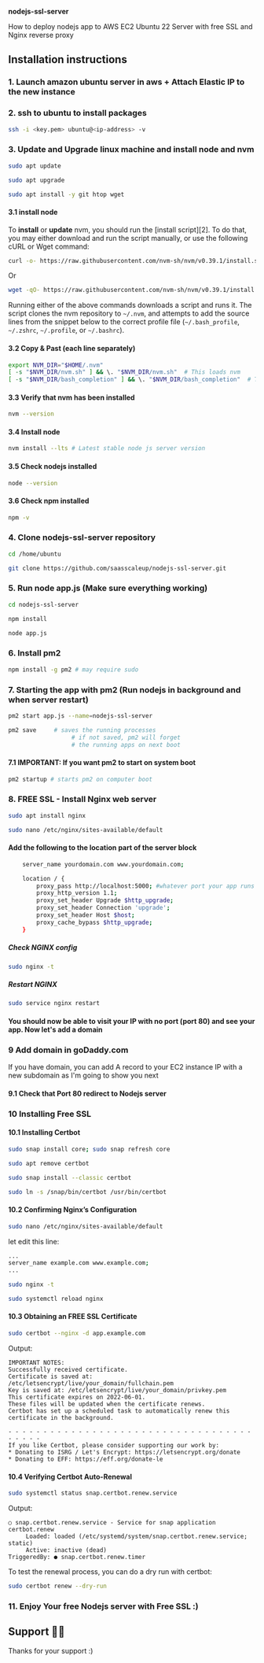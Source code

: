<b>nodejs-ssl-server</b>

How to deploy nodejs app to AWS EC2 Ubuntu 22 Server with free SSL and Nginx reverse proxy



## Installation instructions

### 1. Launch amazon ubuntu server in aws + Attach Elastic IP to the new instance

### 2. ssh to ubuntu to install packages

```sh
ssh -i <key.pem> ubuntu@<ip-address> -v
```

### 3. Update and Upgrade linux machine and install node and nvm 

```sh
sudo apt update
```

```sh
sudo apt upgrade
```

```sh
sudo apt install -y git htop wget
```

#### 3.1 install node

To **install** or **update** nvm, you should run the [install script][2]. To do that, you may either download and run the script manually, or use the following cURL or Wget command:
```sh
curl -o- https://raw.githubusercontent.com/nvm-sh/nvm/v0.39.1/install.sh | bash
```
Or
```sh
wget -qO- https://raw.githubusercontent.com/nvm-sh/nvm/v0.39.1/install.sh | bash
```

Running either of the above commands downloads a script and runs it. The script clones the nvm repository to `~/.nvm`, and attempts to add the source lines from the snippet below to the correct profile file (`~/.bash_profile`, `~/.zshrc`, `~/.profile`, or `~/.bashrc`).

#### 3.2 Copy & Past (each line separately)
<a id="profile_snippet"></a>
```sh
export NVM_DIR="$HOME/.nvm"
[ -s "$NVM_DIR/nvm.sh" ] && \. "$NVM_DIR/nvm.sh"  # This loads nvm
[ -s "$NVM_DIR/bash_completion" ] && \. "$NVM_DIR/bash_completion"  # This loads nvm bash_completion
```

#### 3.3 Verify that nvm has been installed

```sh
nvm --version
```

#### 3.4 Install node

```sh
nvm install --lts # Latest stable node js server version
```

#### 3.5 Check nodejs installed
```sh
node --version
```

#### 3.6 Check npm installed
```sh
npm -v
```

### 4. Clone nodejs-ssl-server repository

```sh
cd /home/ubuntu
```

```sh
git clone https://github.com/saasscaleup/nodejs-ssl-server.git
```

### 5. Run node app.js  (Make sure everything working)

```sh
cd nodejs-ssl-server
```

```sh
npm install
```

```sh
node app.js
```

### 6. Install pm2
```sh
npm install -g pm2 # may require sudo
```

### 7. Starting the app with pm2 (Run nodejs in background and when server restart)
```sh
pm2 start app.js --name=nodejs-ssl-server
```
```sh
pm2 save     # saves the running processes
                  # if not saved, pm2 will forget
                  # the running apps on next boot
```

#### 7.1 IMPORTANT: If you want pm2 to start on system boot
```sh
pm2 startup # starts pm2 on computer boot
```

### 8. FREE SSL - Install Nginx web server

```sh
sudo apt install nginx
```

```sh
sudo nano /etc/nginx/sites-available/default
```

#### Add the following to the location part of the server block

```sh
    server_name yourdomain.com www.yourdomain.com;

    location / {
        proxy_pass http://localhost:5000; #whatever port your app runs on
        proxy_http_version 1.1;
        proxy_set_header Upgrade $http_upgrade;
        proxy_set_header Connection 'upgrade';
        proxy_set_header Host $host;
        proxy_cache_bypass $http_upgrade;
    }
```

##### Check NGINX config
```sh
sudo nginx -t
```

##### Restart NGINX
```sh
sudo service nginx restart
```

#### You should now be able to visit your IP with no port (port 80) and see your app. Now let's add a domain

### 9 Add domain in goDaddy.com
If you have domain, you can add A record to your EC2 instance IP with a new subdomain as I'm going to show you next

#### 9.1 Check that Port 80 redirect to Nodejs server

### 10 Installing Free SSL

#### 10.1 Installing Certbot

```sh
sudo snap install core; sudo snap refresh core
```

```sh
sudo apt remove certbot
```

```sh
sudo snap install --classic certbot
```

```sh
sudo ln -s /snap/bin/certbot /usr/bin/certbot
```

#### 10.2 Confirming Nginx’s Configuration
```sh
sudo nano /etc/nginx/sites-available/default
```

let edit this line:
```sh
...
server_name example.com www.example.com;
...
```

```sh
sudo nginx -t
```

```sh
sudo systemctl reload nginx
```

#### 10.3 Obtaining an FREE SSL Certificate
```sh
sudo certbot --nginx -d app.example.com 
```

Output:
```
IMPORTANT NOTES:
Successfully received certificate.
Certificate is saved at: /etc/letsencrypt/live/your_domain/fullchain.pem
Key is saved at: /etc/letsencrypt/live/your_domain/privkey.pem
This certificate expires on 2022-06-01.
These files will be updated when the certificate renews.
Certbot has set up a scheduled task to automatically renew this certificate in the background.

- - - - - - - - - - - - - - - - - - - - - - - - - - - - - - - - - - - - - - - -
If you like Certbot, please consider supporting our work by:
* Donating to ISRG / Let's Encrypt: https://letsencrypt.org/donate
* Donating to EFF: https://eff.org/donate-le
```

#### 10.4 Verifying Certbot Auto-Renewal
```sh
sudo systemctl status snap.certbot.renew.service
```
Output:
```
○ snap.certbot.renew.service - Service for snap application certbot.renew
     Loaded: loaded (/etc/systemd/system/snap.certbot.renew.service; static)
     Active: inactive (dead)
TriggeredBy: ● snap.certbot.renew.timer
```

To test the renewal process, you can do a dry run with certbot:

```sh
sudo certbot renew --dry-run
```

### 11. Enjoy Your free Nodejs server with Free SSL :)
  
  
## Support 🙏😃
  
 

Thanks for your support :)




